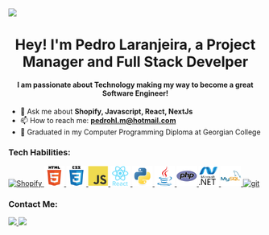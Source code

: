<img align="center" src="newbanner.png" />

<h1 align="center">Hey! I'm Pedro Laranjeira, a Project Manager and Full Stack Develper</h1>
<h4 align="center">I am passionate about Technology making my way to become a great Software Engineer!</h4>

- 💬 Ask me about **Shopify, Javascript, React, NextJs**
- 📫 How to reach me: **pedrohl.m@hotmail.com**
- 🔭 Graduated in my Computer Programming Diploma at Georgian College
<!-- 👨‍💻 You can find more info about me at [***Portfolio (version 1.0)***](https://pedro-laranjeira.netlify.app/) -->
<!-- - [https://tarun-chawla.tech/](https://tarun-chawla.tech/) -->
<!--- 📝 I write blogs on [https://blog.tarun-chawla.tech/](https://blog.tarun-chawla.tech/) -->



<!--<h3 align="left">GitHub Stats:</h3>-->
<!--
| [![Pedro Magalhaes GitHub stats](https://github-readme-stats.vercel.app/api?username=laranjeirapedro&show_icons=true&theme=github_dark)](https://github.com/anuraghazra/github-readme-stats) | [![Top Langs](https://github-readme-stats.vercel.app/api/top-langs/?username=laranjeirapedro&layout=compact&theme=github_dark)](https://github.com/anuraghazra/github-readme-stats) |
| ------------- | ------------- |
-->
<!--
<div>
    <a href="https://github.com/laranjeirapedro">
        <img height="170em"
        src="https://github-readme-stats.vercel.app/api?username=laranjeirapedro&show_icons=true&theme=github_dark&include_all_commits=true&count_private=true"></a>
    <a href="https://github.com/anuraghazra/github-readme-stats">
        <img height="170em"
        src="https://github-readme-stats.vercel.app/api/top-langs/?username=laranjeirapedro&layout=compact&theme=github_dark"alt="Top Languages">
    </a>
</div>-->

<!--   
<div align='center'>
  <a href="https://git.io/streak-stats"><img src="https://streak-stats.demolab.com?user=laranjeirapedro&theme=react"/></a>
</div>
-->

<h3 align="left">Tech Habilities:</h3>
<p align="left">
<a href="https://www.shopify.com" target="_blank" rel="noreferrer">
    <img
        src="![image](https://github.com/user-attachments/assets/238850d7-dccf-4c2c-acdc-9ec7534783a3)
"
        alt="Shopify" width="40" height="40" />
</a>
<a href="https://www.w3.org/html/" target="_blank" rel="noreferrer"> <img
            src="https://raw.githubusercontent.com/devicons/devicon/master/icons/html5/html5-original-wordmark.svg"
            alt="html5" width="40" height="40" /> </a> <a href="https://www.w3schools.com/css/" target="_blank"
        rel="noreferrer"> <img
            src="https://raw.githubusercontent.com/devicons/devicon/master/icons/css3/css3-original-wordmark.svg"
            alt="css3" width="40" height="40" /> </a> <a href="https://developer.mozilla.org/en-US/docs/Web/JavaScript"
        target="_blank" rel="noreferrer"> <img
            src="https://raw.githubusercontent.com/devicons/devicon/master/icons/javascript/javascript-original.svg"
            alt="javascript" width="40" height="40" /> </a> <a href="https://reactjs.org/" target="_blank"
        rel="noreferrer"> <img
            src="https://raw.githubusercontent.com/devicons/devicon/master/icons/react/react-original-wordmark.svg"
            alt="react" width="40" height="40" /> </a> <a href="https://www.python.org" target="_blank"
        rel="noreferrer"> <img
            src="https://raw.githubusercontent.com/devicons/devicon/master/icons/python/python-original.svg"
            alt="python" width="40" height="40" /> </a> <!--<a href="https://flask.palletsprojects.com/" target="_blank"
        rel="noreferrer"> <img src="https://www.vectorlogo.zone/logos/pocoo_flask/pocoo_flask-icon.svg" alt="flask"
            width="40" height="40" /> </a>--><a href="https://www.java.com" target="_blank" rel="noreferrer"> <img
            src="https://raw.githubusercontent.com/devicons/devicon/master/icons/java/java-original.svg" alt="java"
            width="40" height="40" /> </a><a href="https://www.php.net" target="_blank" rel="noreferrer"> <img
            src="https://raw.githubusercontent.com/devicons/devicon/master/icons/php/php-original.svg" alt="php"
            width="40" height="40" /> </a> <!--<a href="https://www.cprogramming.com/" target="_blank" rel="noreferrer">
        <img src="https://raw.githubusercontent.com/devicons/devicon/master/icons/c/c-original.svg" alt="c" width="40"
            height="40" /> </a>--> <!--<a href="https://www.w3schools.com/cpp/" target="_blank" rel="noreferrer"> <img
            src="https://raw.githubusercontent.com/devicons/devicon/master/icons/cplusplus/cplusplus-original.svg"
            alt="cplusplus" width="40" height="40" /> </a> --><!--<a href="https://www.arduino.cc/" target="_blank"
        rel="noreferrer"> <img src="https://cdn.worldvectorlogo.com/logos/arduino-1.svg" alt="arduino" width="40"
            height="40" /> </a>--><a href="https://dotnet.microsoft.com/" target="_blank" rel="noreferrer"> <img
            src="https://raw.githubusercontent.com/devicons/devicon/master/icons/dot-net/dot-net-original-wordmark.svg"
            alt="dotnet" width="40" height="40" /> </a><a href="https://www.mysql.com/" target="_blank"
        rel="noreferrer"> <img
            src="https://raw.githubusercontent.com/devicons/devicon/master/icons/mysql/mysql-original-wordmark.svg"
            alt="mysql" width="40" height="40" /> </a> <a href="https://git-scm.com/" target="_blank" rel="noreferrer">
        <img src="https://www.vectorlogo.zone/logos/git-scm/git-scm-icon.svg" alt="git" width="40" height="40" /> </a>
</p>


### Contact Me:

<a href="mailto:pedrohl.m@hotmail.com">
  <img src="https://img.shields.io/badge/Gmail-D14836?style=for-the-badge&logo=gmail&logoColor=white" target="_blank">
</a>
<a href="https://www.instagram.com/pedrolaranjeira85/" target="_blank">
  <img src="https://img.shields.io/badge/-Instagram-%23E4405F?style=for-the-badge&logo=instagram&logoColor=white" target="_blank">
</a>
